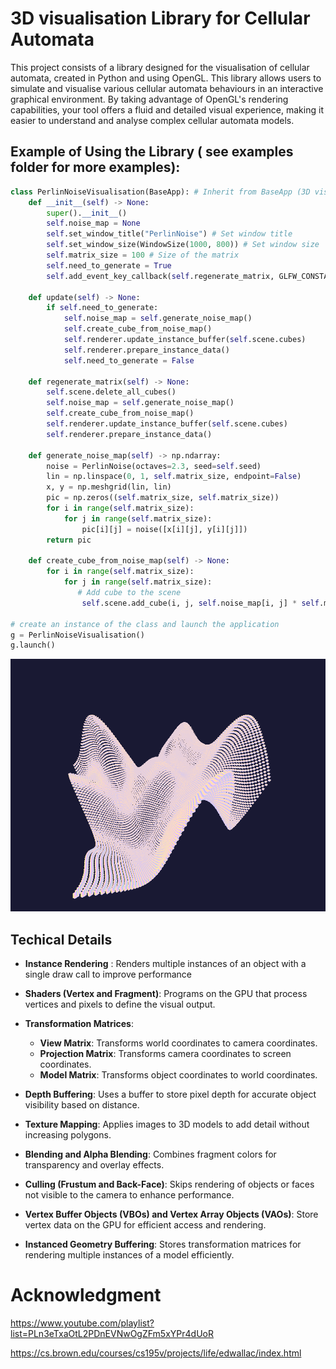 # 3D visualisation Library for Cellular Automata

This project consists of a library designed for the visualisation of cellular automata, created in Python and using OpenGL. This library allows users to simulate and visualise various cellular automata behaviours in an interactive graphical environment. By taking advantage of OpenGL's rendering capabilities, your tool offers a fluid and detailed visual experience, making it easier to understand and analyse complex cellular automata models.


## Example of Using the Library ( see examples folder for more examples): 



```py
class PerlinNoiseVisualisation(BaseApp): # Inherit from BaseApp (3D visualisation library)
    def __init__(self) -> None:
        super().__init__()
        self.noise_map = None
        self.set_window_title("PerlinNoise") # Set window title
        self.set_window_size(WindowSize(1000, 800)) # Set window size
        self.matrix_size = 100 # Size of the matrix
        self.need_to_generate = True
        self.add_event_key_callback(self.regenerate_matrix, GLFW_CONSTANTS.GLFW_KEY_R) # Add key callback

    def update(self) -> None:
        if self.need_to_generate:
            self.noise_map = self.generate_noise_map()
            self.create_cube_from_noise_map()
            self.renderer.update_instance_buffer(self.scene.cubes)
            self.renderer.prepare_instance_data()
            self.need_to_generate = False

    def regenerate_matrix(self) -> None:
        self.scene.delete_all_cubes()
        self.noise_map = self.generate_noise_map()
        self.create_cube_from_noise_map()
        self.renderer.update_instance_buffer(self.scene.cubes)
        self.renderer.prepare_instance_data()

    def generate_noise_map(self) -> np.ndarray:
        noise = PerlinNoise(octaves=2.3, seed=self.seed)
        lin = np.linspace(0, 1, self.matrix_size, endpoint=False)
        x, y = np.meshgrid(lin, lin)
        pic = np.zeros((self.matrix_size, self.matrix_size))
        for i in range(self.matrix_size):
            for j in range(self.matrix_size):
                pic[i][j] = noise([x[i][j], y[i][j]])
        return pic

    def create_cube_from_noise_map(self) -> None:
        for i in range(self.matrix_size):
            for j in range(self.matrix_size):
               # Add cube to the scene
                self.scene.add_cube(i, j, self.noise_map[i, j] * self.matrix_size,texture_name="pastel.png")

# create an instance of the class and launch the application
g = PerlinNoiseVisualisation()
g.launch()
```

![Perlin noise](https://github.com/Gazeux33/VisualiseCellularAutomata3DLibrary/blob/master/assets/noise1.png)



## Techical Details

 * **Instance Rendering** : Renders multiple instances of an object with a single draw call to improve performance
 * **Shaders (Vertex and Fragment)**: Programs on the GPU that process vertices and pixels to define the visual output.
 * **Transformation Matrices**: 
    * **View Matrix**: Transforms world coordinates to camera coordinates.
    * **Projection Matrix**: Transforms camera coordinates to screen coordinates.
    * **Model Matrix**: Transforms object coordinates to world coordinates.
 * **Depth Buffering**: Uses a buffer to store pixel depth for accurate object visibility based on distance.

 * **Texture Mapping**: Applies images to 3D models to add detail without increasing polygons.

 * **Blending and Alpha Blending**: Combines fragment colors for transparency and overlay effects.

 * **Culling (Frustum and Back-Face)**: Skips rendering of objects or faces not visible to the camera to enhance performance.

 * **Vertex Buffer Objects (VBOs) and Vertex Array Objects (VAOs)**: Store vertex data on the GPU for efficient access and rendering.

 * **Instanced Geometry Buffering**: Stores transformation matrices for rendering multiple instances of a model efficiently.

# Acknowledgment


https://www.youtube.com/playlist?list=PLn3eTxaOtL2PDnEVNwOgZFm5xYPr4dUoR

https://cs.brown.edu/courses/cs195v/projects/life/edwallac/index.html
